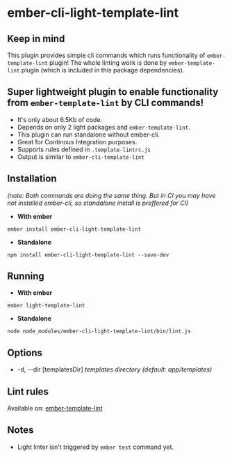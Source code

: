 # ember-cli-light-template-lint

## Keep in mind
This plugin provides simple cli commands which runs functionality of `ember-template-lint` plugin! The whole linting work is done by `ember-template-lint` plugin (which is included in this package dependencies).

## Super lightweight plugin to enable functionality from `ember-template-lint` by CLI commands!
* It's only about 6.5Kb of code.
* Depends on only 2 light packages and `ember-template-lint`.
* This plugin can run standalone without ember-cli.
* Great for Continous Integration purposes.
* Supports rules defined in `.template-lintrc.js`
* Output is similar to `ember-cli-template-lint`

## Installation
*(note: Both commands are doing the same thing. But in CI you may have not installed ember-cli, so standalone install is preffered for CI)*

* **With ember**
```
ember install ember-cli-light-template-lint
```

* **Standalone**
```
npm install ember-cli-light-template-lint --save-dev
```

## Running

* **With ember**
```
ember light-template-lint
```

* **Standalone**
```
node node_modules/ember-cli-light-template-lint/bin/lint.js
```

## Options

* -d, --dir [templatesDir] *templates directory (default: app/templates)*

## Lint rules

Available on: [ember-template-lint](https://github.com/rwjblue/ember-template-lint)

## Notes

* Light linter isn't triggered by `ember test` command yet.
